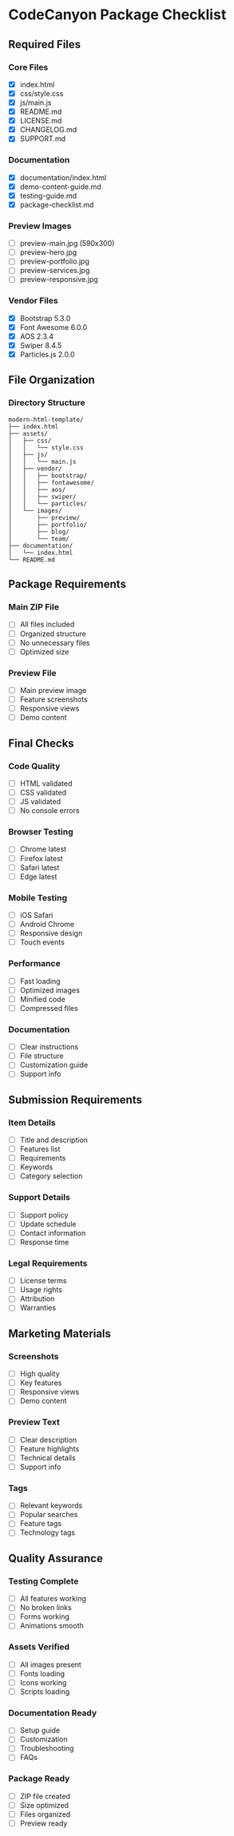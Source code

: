 # CodeCanyon Package Checklist

## Required Files

### Core Files
- [x] index.html
- [x] css/style.css
- [x] js/main.js
- [x] README.md
- [x] LICENSE.md
- [x] CHANGELOG.md
- [x] SUPPORT.md

### Documentation
- [x] documentation/index.html
- [x] demo-content-guide.md
- [x] testing-guide.md
- [x] package-checklist.md

### Preview Images
- [ ] preview-main.jpg (590x300)
- [ ] preview-hero.jpg
- [ ] preview-portfolio.jpg
- [ ] preview-services.jpg
- [ ] preview-responsive.jpg

### Vendor Files
- [x] Bootstrap 5.3.0
- [x] Font Awesome 6.0.0
- [x] AOS 2.3.4
- [x] Swiper 8.4.5
- [x] Particles.js 2.0.0

## File Organization

### Directory Structure
```
modern-html-template/
├── index.html
├── assets/
│   ├── css/
│   │   └── style.css
│   ├── js/
│   │   └── main.js
│   ├── vendor/
│   │   ├── bootstrap/
│   │   ├── fontawesome/
│   │   ├── aos/
│   │   ├── swiper/
│   │   └── particles/
│   └── images/
│       ├── preview/
│       ├── portfolio/
│       ├── blog/
│       └── team/
├── documentation/
│   └── index.html
└── README.md
```

## Package Requirements

### Main ZIP File
- [ ] All files included
- [ ] Organized structure
- [ ] No unnecessary files
- [ ] Optimized size

### Preview File
- [ ] Main preview image
- [ ] Feature screenshots
- [ ] Responsive views
- [ ] Demo content

## Final Checks

### Code Quality
- [ ] HTML validated
- [ ] CSS validated
- [ ] JS validated
- [ ] No console errors

### Browser Testing
- [ ] Chrome latest
- [ ] Firefox latest
- [ ] Safari latest
- [ ] Edge latest

### Mobile Testing
- [ ] iOS Safari
- [ ] Android Chrome
- [ ] Responsive design
- [ ] Touch events

### Performance
- [ ] Fast loading
- [ ] Optimized images
- [ ] Minified code
- [ ] Compressed files

### Documentation
- [ ] Clear instructions
- [ ] File structure
- [ ] Customization guide
- [ ] Support info

## Submission Requirements

### Item Details
- [ ] Title and description
- [ ] Features list
- [ ] Requirements
- [ ] Keywords
- [ ] Category selection

### Support Details
- [ ] Support policy
- [ ] Update schedule
- [ ] Contact information
- [ ] Response time

### Legal Requirements
- [ ] License terms
- [ ] Usage rights
- [ ] Attribution
- [ ] Warranties

## Marketing Materials

### Screenshots
- [ ] High quality
- [ ] Key features
- [ ] Responsive views
- [ ] Demo content

### Preview Text
- [ ] Clear description
- [ ] Feature highlights
- [ ] Technical details
- [ ] Support info

### Tags
- [ ] Relevant keywords
- [ ] Popular searches
- [ ] Feature tags
- [ ] Technology tags

## Quality Assurance

### Testing Complete
- [ ] All features working
- [ ] No broken links
- [ ] Forms working
- [ ] Animations smooth

### Assets Verified
- [ ] All images present
- [ ] Fonts loading
- [ ] Icons working
- [ ] Scripts loading

### Documentation Ready
- [ ] Setup guide
- [ ] Customization
- [ ] Troubleshooting
- [ ] FAQs

### Package Ready
- [ ] ZIP file created
- [ ] Size optimized
- [ ] Files organized
- [ ] Preview ready
